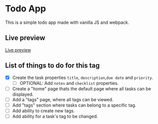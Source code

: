 # Todo App 

This is a simple todo app made with vanilla JS and webpack. 

## Live preview

[Live preview](https://newredroses.github.io/Todo-List/dist)

## List of things to do for this tag
- [x] Create the task properties  `title`, `description`,`due date` and `priority`. 
  - [ ] OPTIONAL: Add `notes` and `checklist` properties. 
- [ ] Create a "home" page thats the default page where all tasks can be displayed. 
- [ ] Add a "tags" page, where all tags can be viewed. 
- [ ] Add "tags" section where tasks can belong to a specific tag. 
- [ ] Add ability to create new tags.
- [ ] Add ability for a task's tag to be changed. 